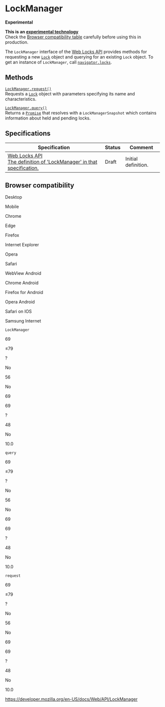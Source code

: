 # LockManager

**Experimental**

**This is an [experimental technology](https://developer.mozilla.org/en-US/docs/MDN/Guidelines/Conventions_definitions#experimental)**  
Check the [Browser compatibility table](#browser_compatibility) carefully before using this in production.

The `LockManager` interface of the [Web Locks API](web_locks_api) provides methods for requesting a new [`Lock`](lock) object and querying for an existing `Lock` object. To get an instance of `LockManager`, call [`navigator.locks`](navigator/locks).

## Methods

[`LockManager.request()`](lockmanager/request)  
Requests a [`Lock`](lock) object with parameters specifying its name and characteristics.

[`LockManager.query()`](lockmanager/query)  
Returns a [`Promise`](https://developer.mozilla.org/en-US/docs/Web/JavaScript/Reference/Global_Objects/Promise) that resolves with a <span class="page-not-created">`LockManagerSnapshot`</span> which contains information about held and pending locks.

## Specifications

<table><thead><tr class="header"><th>Specification</th><th>Status</th><th>Comment</th></tr></thead><tbody><tr class="odd"><td><a href="https://wicg.github.io/web-locks/#api-lock-manager">Web Locks API<br />
<span class="small">The definition of 'LockManager' in that specification.</span></a></td><td><span class="spec-draft">Draft</span></td><td>Initial definition.</td></tr></tbody></table>

## Browser compatibility

Desktop

Mobile

Chrome

Edge

Firefox

Internet Explorer

Opera

Safari

WebView Android

Chrome Android

Firefox for Android

Opera Android

Safari on IOS

Samsung Internet

`LockManager`

69

≤79

?

No

56

No

69

69

?

48

No

10.0

`query`

69

≤79

?

No

56

No

69

69

?

48

No

10.0

`request`

69

≤79

?

No

56

No

69

69

?

48

No

10.0

<a href="https://developer.mozilla.org/en-US/docs/Web/API/LockManager" class="_attribution-link">https://developer.mozilla.org/en-US/docs/Web/API/LockManager</a>
